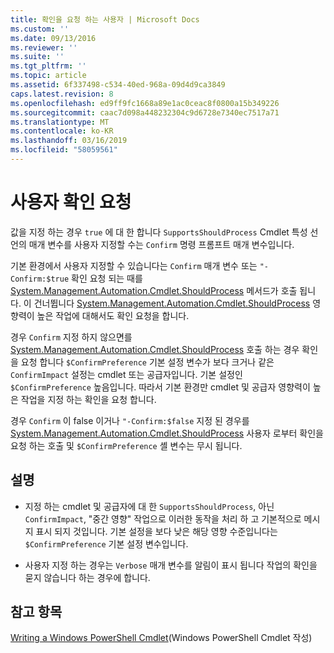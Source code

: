 ```yaml
---
title: 확인을 요청 하는 사용자 | Microsoft Docs
ms.custom: ''
ms.date: 09/13/2016
ms.reviewer: ''
ms.suite: ''
ms.tgt_pltfrm: ''
ms.topic: article
ms.assetid: 6f337498-c534-40ed-968a-09d4d9ca3849
caps.latest.revision: 8
ms.openlocfilehash: ed9ff9fc1668a89e1ac0ceac8f0800a15b349226
ms.sourcegitcommit: caac7d098a448232304c9d6728e7340ec7517a71
ms.translationtype: MT
ms.contentlocale: ko-KR
ms.lasthandoff: 03/16/2019
ms.locfileid: "58059561"
---
```

# <a name="users-requesting-confirmation"></a>사용자 확인 요청

값을 지정 하는 경우 `true` 에 대 한 합니다 `SupportsShouldProcess` Cmdlet 특성 선언의 매개 변수를 사용자 지정할 수는 `Confirm` 명령 프롬프트 매개 변수입니다.

기본 환경에서 사용자 지정할 수 있습니다는 `Confirm` 매개 변수 또는 `"-Confirm:$true` 확인 요청 되는 때를 [System.Management.Automation.Cmdlet.ShouldProcess](/dotnet/api/System.Management.Automation.Cmdlet.ShouldProcess) 메서드가 호출 됩니다. 이 건너뜁니다 [System.Management.Automation.Cmdlet.ShouldProcess](/dotnet/api/System.Management.Automation.Cmdlet.ShouldProcess) 영향력이 높은 작업에 대해서도 확인 요청을 합니다.

경우 `Confirm` 지정 하지 않으면를 [System.Management.Automation.Cmdlet.ShouldProcess](/dotnet/api/System.Management.Automation.Cmdlet.ShouldProcess) 호출 하는 경우 확인을 요청 합니다 `$ConfirmPreference` 기본 설정 변수가 보다 크거나 같은 `ConfirmImpact` 설정는 cmdlet 또는 공급자입니다. 기본 설정인 `$ConfirmPreference` 높음입니다. 따라서 기본 환경만 cmdlet 및 공급자 영향력이 높은 작업을 지정 하는 확인을 요청 합니다.

경우 `Confirm` 이 false 이거나 `"-Confirm:$false` 지정 된 경우를 [System.Management.Automation.Cmdlet.ShouldProcess](/dotnet/api/System.Management.Automation.Cmdlet.ShouldProcess) 사용자 로부터 확인을 요청 하는 호출 및 `$ConfirmPreference` 셸 변수는 무시 됩니다.

## <a name="remarks"></a>설명

- 지정 하는 cmdlet 및 공급자에 대 한 `SupportsShouldProcess`, 아닌 `ConfirmImpact`, "중간 영향" 작업으로 이러한 동작을 처리 하 고 기본적으로 메시지 표시 되지 것입니다. 기본 설정을 보다 낮은 해당 영향 수준입니다는 `$ConfirmPreference` 기본 설정 변수입니다.

- 사용자 지정 하는 경우는 `Verbose` 매개 변수를 알림이 표시 됩니다 작업의 확인을 묻지 않습니다 하는 경우에 합니다.

## <a name="see-also"></a>참고 항목

[Writing a Windows PowerShell Cmdlet](./writing-a-windows-powershell-cmdlet.md)(Windows PowerShell Cmdlet 작성)
